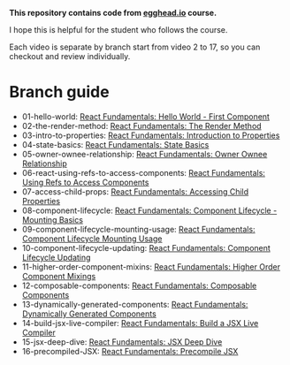 **This repository contains code from [egghead.io](https://egghead.io/courses/react-fundamentals) course.**

I hope this is helpful for the student who follows the course.

Each video is separate by branch start from video 2 to 17, so you can checkout and review individually.

# Branch guide
   * 01-hello-world: [React Fundamentals: Hello World - First Component](https://egghead.io/lessons/react-hello-world-first-component)
   * 02-the-render-method: [React Fundamentals: The Render Method](https://egghead.io/lessons/react-the-render-method)
   * 03-intro-to-properties: [React Fundamentals: Introduction to Properties](https://egghead.io/lessons/react-introduction-to-properties)
   * 04-state-basics: [React Fundamentals: State Basics](https://egghead.io/lessons/react-state-basics)
   * 05-owner-ownee-relationship: [React Fundamentals: Owner Ownee Relationship](https://egghead.io/lessons/react-owner-ownee-relationship)
   * 06-react-using-refs-to-access-components: [React Fundamentals: Using Refs to Access Components](https://egghead.io/lessons/react-using-refs-to-access-components)
   * 07-access-child-props: [React Fundamentals: Accessing Child Properties](https://egghead.io/lessons/react-accessing-child-properties)
   * 08-component-lifecycle: [React Fundamentals: Component Lifecycle - Mounting Basics](https://egghead.io/lessons/react-component-lifecycle-mounting-basics)
   * 09-component-lifecycle-mounting-usage: [React Fundamentals: Component Lifecycle Mounting Usage](https://egghead.io/lessons/react-component-lifecycle-mounting-usage)
   * 10-component-lifecycle-updating: [React Fundamentals: Component Lifecycle Updating](https://egghead.io/lessons/react-component-lifecycle-updating)
   * 11-higher-order-component-mixins: [React Fundamentals: Higher Order Component Mixings](https://egghead.io/lessons/react-react-fundamentals-higher-order-components-replaces-mixins)
   * 12-composable-components: [React Fundamentals: Composable Components](https://egghead.io/lessons/react-composable-components)
   * 13-dynamically-generated-components: [React Fundamentals: Dynamically Generated Components](https://egghead.io/lessons/react-dynamically-generated-components)
   * 14-build-jsx-live-compiler: [React Fundamentals: Build a JSX Live Compiler](https://egghead.io/lessons/build-a-jsx-live-compiler)
   * 15-jsx-deep-dive: [React Fundamentals: JSX Deep Dive](https://egghead.io/lessons/jsx-deep-dive)
   * 16-precompiled-JSX: [React Fundamentals: Precompile JSX](https://egghead.io/lessons/precompile-jsx)